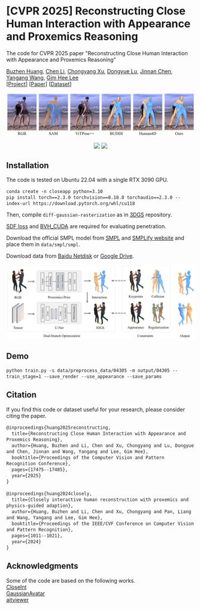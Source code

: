 # \[CVPR 2025\] Reconstructing Close Human Interaction with Appearance and Proxemics Reasoning

The code for CVPR 2025 paper "Reconstructing Close Human Interaction with Appearance and Proxemics Reasoning"<br>

[Buzhen Huang](http://www.buzhenhuang.com/), [Chen Li](https://chaneyddtt.github.io/), [Chongyang Xu](https://github.com/Wil909), [Dongyue Lu](https://dylanorange.github.io/), [Jinnan Chen](https://jinnan-chen.github.io/), [Yangang Wang](https://www.yangangwang.com/), [Gim Hee Lee](https://www.comp.nus.edu.sg/~leegh/)<br>
\[[Project](http://www.buzhenhuang.com/works/CloseApp.html)\] \[[Paper](https://openaccess.thecvf.com/content/CVPR2025/papers/Huang_Reconstructing_Close_Human_Interaction_with_Appearance_and_Proxemics_Reasoning_CVPR_2025_paper.pdf)\] \[[Dataset]()\]

![figure](/assets/teaser.jpg)

<p align="center">
  <img src="assets/04305.gif" width="49%" />
  <img src="assets/04313.gif" width="49%" />
</p>

## Installation 
The code is tested on Ubuntu 22.04 with a single RTX 3090 GPU.
```
conda create -n closeapp python=3.10
pip install torch==2.3.0 torchvision==0.18.0 torchaudio==2.3.0 --index-url https://download.pytorch.org/whl/cu118

```

Then, compile ```diff-gaussian-rasterization```  as in [3DGS](https://github.com/graphdeco-inria/gaussian-splatting) repository.

[SDF loss](https://github.com/penincillin/SDF_ihmr) and [BVH_CUDA](https://github.com/vchoutas/torch-mesh-isect) are required for evaluating penetration.

Download the official SMPL model from [SMPL](https://smpl.is.tue.mpg.de/) and [SMPLify website](http://smplify.is.tuebingen.mpg.de/) and place them in ```data/smpl/smpl```.<br>

Download data from [Baidu Netdisk](https://pan.baidu.com/s/1CDrDpSZTCiz3A9yUNnMiqw?pwd=y1vt) or [Google Drive](https://drive.google.com/file/d/1kTMD6t-GSJ4tHnC2R19RD7dyMWMXwqsv/view?usp=drive_link).

![figure](/assets/pipeline.jpg)



## Demo
```
python train.py -s data/preprocess_data/04305 -m output/04305 --train_stage=1 --save_render --use_appearance --save_params
```


## Citation
If you find this code or dataset useful for your research, please consider citing the paper.
```
@inproceedings{huang2025reconstructing,
  title={Reconstructing Close Human Interaction with Appearance and Proxemics Reasoning},
  author={Huang, Buzhen and Li, Chen and Xu, Chongyang and Lu, Dongyue and Chen, Jinnan and Wang, Yangang and Lee, Gim Hee},
  booktitle={Proceedings of the Computer Vision and Pattern Recognition Conference},
  pages={17475--17485},
  year={2025}
}

@inproceedings{huang2024closely,
  title={Closely interactive human reconstruction with proxemics and physics-guided adaption},
  author={Huang, Buzhen and Li, Chen and Xu, Chongyang and Pan, Liang and Wang, Yangang and Lee, Gim Hee},
  booktitle={Proceedings of the IEEE/CVF Conference on Computer Vision and Pattern Recognition},
  pages={1011--1021},
  year={2024}
}

```

## Acknowledgments
Some of the code are based on the following works.<br>
[CloseInt](https://github.com/boycehbz/HumanInteraction)<br>
[GaussianAvatar](https://github.com/aipixel/GaussianAvatar)<br>
[aitviewer](https://github.com/eth-ait/aitviewer)<br>